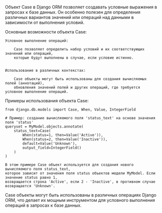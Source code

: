 Объект Case в Django ORM позволяет создавать условные выражения в запросах к базе данных.
Он особенно полезен для определения различных вариантов значений или операций над данными в зависимости от выполнения условий.

Основные возможности объекта Case:

    Условное выполнение операций:

        Case позволяет определить набор условий и их соответствующих значений или операций,
        которые будут выполнены в случае, если условие истинно.


    Использование в различных контекстах:

        Case объекты могут быть использованы для создания вычисляемых полей (аннотаций),
        обновления значений полей и других операций, где требуется условное выполнение операций.


Примеры использования объекта Case:

    from django.db.models import Case, When, Value, IntegerField

    # Пример: создание вычисляемого поля 'status_text' на основе значения поля 'status'
    queryset = MyModel.objects.annotate(
        status_text=Case(
            When(status=1, then=Value('Active')),
            When(status=2, then=Value('Inactive')),
            default=Value('Unknown'),
            output_field=IntegerField()
        )
    )

    В этом примере Case объект используется для создания нового вычисляемого поля status_text,
    которое зависит от значения поля status объектов модели MyModel. Если значение status равно 1,
    возвращается строка 'Active', если 2 - 'Inactive', в противном случае возвращается 'Unknown'.


Case объекты могут быть использованы в различных операциях Django ORM,
что делает их мощным инструментом для условного выполнения операций в запросах к базе данных.
